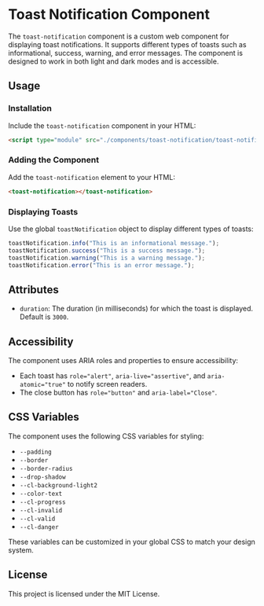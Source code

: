 # Toast Notification Component

The `toast-notification` component is a custom web component for displaying toast notifications. It supports different types of toasts such as informational, success, warning, and error messages. The component is designed to work in both light and dark modes and is accessible.

## Usage

### Installation

Include the `toast-notification` component in your HTML:

```html
<script type="module" src="./components/toast-notification/toast-notification.js"></script>
```

### Adding the Component

Add the `toast-notification` element to your HTML:

```html
<toast-notification></toast-notification>
```

### Displaying Toasts

Use the global `toastNotification` object to display different types of toasts:

```javascript
toastNotification.info("This is an informational message.");
toastNotification.success("This is a success message.");
toastNotification.warning("This is a warning message.");
toastNotification.error("This is an error message.");
```

## Attributes

- `duration`: The duration (in milliseconds) for which the toast is displayed. Default is `3000`.

## Accessibility

The component uses ARIA roles and properties to ensure accessibility:
- Each toast has `role="alert"`, `aria-live="assertive"`, and `aria-atomic="true"` to notify screen readers.
- The close button has `role="button"` and `aria-label="Close"`.

## CSS Variables

The component uses the following CSS variables for styling:

- `--padding`
- `--border`
- `--border-radius`
- `--drop-shadow`
- `--cl-background-light2`
- `--color-text`
- `--cl-progress`
- `--cl-invalid`
- `--cl-valid`
- `--cl-danger`

These variables can be customized in your global CSS to match your design system.

## License

This project is licensed under the MIT License.
